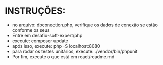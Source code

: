 # INSTRUÇÕES:

- no arquivo: dbconection.php, verifique os dados de conexão se estão conforme os seus
- Entre em desafio-soft-expert/php
- execute: composer update
- após isso, execute: php -S localhost:8080
- para rodar os testes unitários, execute: ./vendor/bin/phpunit
- Por fim, execute o que está em react/readme.md
